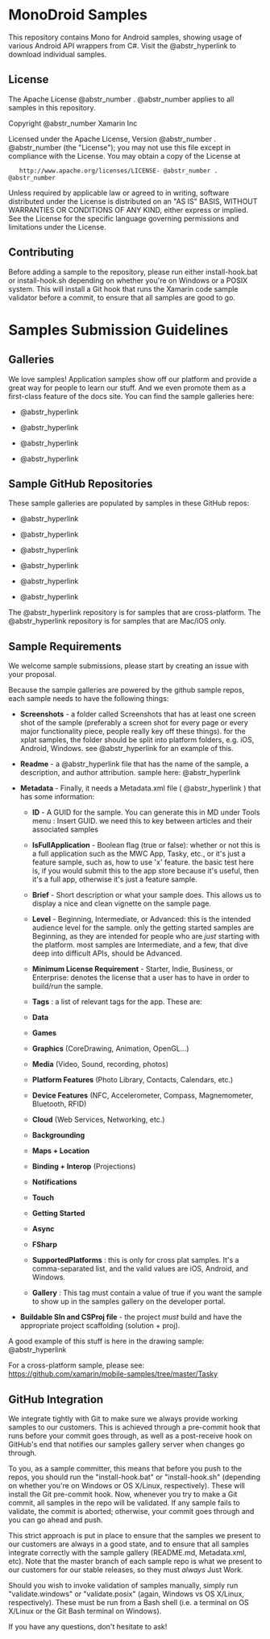 # MonoDroid Samples

This repository contains Mono for Android samples, showing usage of various Android API wrappers from C#. Visit the @abstr_hyperlink to download individual samples.

## License

The Apache License @abstr_number . @abstr_number applies to all samples in this repository.

Copyright @abstr_number Xamarin Inc

Licensed under the Apache License, Version @abstr_number . @abstr_number (the "License"); you may not use this file except in compliance with the License. You may obtain a copy of the License at
    
    
       http://www.apache.org/licenses/LICENSE- @abstr_number . @abstr_number
    

Unless required by applicable law or agreed to in writing, software distributed under the License is distributed on an "AS IS" BASIS, WITHOUT WARRANTIES OR CONDITIONS OF ANY KIND, either express or implied. See the License for the specific language governing permissions and limitations under the License.

## Contributing

Before adding a sample to the repository, please run either install-hook.bat or install-hook.sh depending on whether you're on Windows or a POSIX system. This will install a Git hook that runs the Xamarin code sample validator before a commit, to ensure that all samples are good to go.

# Samples Submission Guidelines

## Galleries

We love samples! Application samples show off our platform and provide a great way for people to learn our stuff. And we even promote them as a first-class feature of the docs site. You can find the sample galleries here:

  * @abstr_hyperlink 

  * @abstr_hyperlink 

  * @abstr_hyperlink 

  * @abstr_hyperlink 




## Sample GitHub Repositories

These sample galleries are populated by samples in these GitHub repos:

  * @abstr_hyperlink 

  * @abstr_hyperlink 

  * @abstr_hyperlink 

  * @abstr_hyperlink 

  * @abstr_hyperlink 

  * @abstr_hyperlink 




The @abstr_hyperlink repository is for samples that are cross-platform. The @abstr_hyperlink repository is for samples that are Mac/iOS only.

## Sample Requirements

We welcome sample submissions, please start by creating an issue with your proposal.

Because the sample galleries are powered by the github sample repos, each sample needs to have the following things:

  * **Screenshots** \- a folder called Screenshots that has at least one screen shot of the sample (preferably a screen shot for every page or every major functionality piece, people really key off these things). for the xplat samples, the folder should be split into platform folders, e.g. iOS, Android, Windows. see @abstr_hyperlink for an example of this.

  * **Readme** \- a @abstr_hyperlink file that has the name of the sample, a description, and author attribution. sample here: @abstr_hyperlink 

  * **Metadata** \- Finally, it needs a Metadata.xml file ( @abstr_hyperlink ) that has some information:

    * **ID** \- A GUID for the sample. You can generate this in MD under Tools menu : Insert GUID. we need this to key between articles and their associated samples

    * **IsFullApplication** \- Boolean flag (true or false): whether or not this is a full application such as the MWC App, Tasky, etc., or it's just a feature sample, such as, how to use 'x' feature. the basic test here is, if you would submit this to the app store because it's useful, then it's a full app, otherwise it's just a feature sample.

    * **Brief** \- Short description or what your sample does. This allows us to display a nice and clean vignette on the sample page.

    * **Level** \- Beginning, Intermediate, or Advanced: this is the intended audience level for the sample. only the getting started samples are Beginning, as they are intended for people who are _just_ starting with the platform. most samples are Intermediate, and a few, that dive deep into difficult APIs, should be Advanced.

    * **Minimum License Requirement** \- Starter, Indie, Business, or Enterprise: denotes the license that a user has to have in order to build/run the sample.

    * **Tags** : a list of relevant tags for the app. These are:

    * **Data**
    * **Games**
    * **Graphics** (CoreDrawing, Animation, OpenGL...)
    * **Media** (Video, Sound, recording, photos)
    * **Platform Features** (Photo Library, Contacts, Calendars, etc.)
    * **Device Features** (NFC, Accelerometer, Compass, Magnemometer, Bluetooth, RFID)
    * **Cloud** (Web Services, Networking, etc.)
    * **Backgrounding**
    * **Maps + Location**
    * **Binding + Interop** (Projections)
    * **Notifications**
    * **Touch**
    * **Getting Started**
    * **Async**
    * **FSharp**

    * **SupportedPlatforms** : this is only for cross plat samples. It's a comma-separated list, and the valid values are iOS, Android, and Windows.

    * **Gallery** : This tag must contain a value of true if you want the sample to show up in the samples gallery on the developer portal.

  * **Buildable Sln and CSProj file** \- the project _must_ build and have the appropriate project scaffolding (solution + proj).




A good example of this stuff is here in the drawing sample: @abstr_hyperlink 

For a cross-platform sample, please see: https://github.com/xamarin/mobile-samples/tree/master/Tasky

## GitHub Integration

We integrate tightly with Git to make sure we always provide working samples to our customers. This is achieved through a pre-commit hook that runs before your commit goes through, as well as a post-receive hook on GitHub's end that notifies our samples gallery server when changes go through.

To you, as a sample committer, this means that before you push to the repos, you should run the "install-hook.bat" or "install-hook.sh" (depending on whether you're on Windows or OS X/Linux, respectively). These will install the Git pre-commit hook. Now, whenever you try to make a Git commit, all samples in the repo will be validated. If any sample fails to validate, the commit is aborted; otherwise, your commit goes through and you can go ahead and push.

This strict approach is put in place to ensure that the samples we present to our customers are always in a good state, and to ensure that all samples integrate correctly with the sample gallery (README.md, Metadata.xml, etc). Note that the master branch of each sample repo is what we present to our customers for our stable releases, so they must _always_ Just Work.

Should you wish to invoke validation of samples manually, simply run "validate.windows" or "validate.posix" (again, Windows vs OS X/Linux, respectively). These must be run from a Bash shell (i.e. a terminal on OS X/Linux or the Git Bash terminal on Windows).

If you have any questions, don't hesitate to ask!
